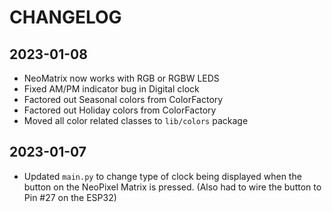 # CHANGELOG

## 2023-01-08
* NeoMatrix now works with RGB or RGBW LEDS
* Fixed AM/PM indicator bug in Digital clock
* Factored out Seasonal colors from ColorFactory
* Factored out Holiday colors from ColorFactory
* Moved all color related classes to `lib/colors` package

## 2023-01-07
* Updated `main.py` to change type of clock being displayed when the button on
  the NeoPixel Matrix is pressed. (Also had to wire the button to Pin #27 on the
  ESP32)
